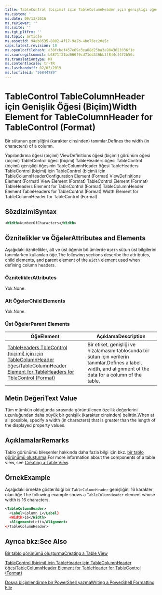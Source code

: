 ```yaml
---
title: TableControl (biçimi) için TableColumnHeader için genişliği öğesi | Microsoft Docs
ms.custom: ''
ms.date: 09/13/2016
ms.reviewer: ''
ms.suite: ''
ms.tgt_pltfrm: ''
ms.topic: article
ms.assetid: 94eb0535-8002-4f17-9a2b-4be75ec20e5c
caps.latest.revision: 18
ms.openlocfilehash: a38fcbef457e69e3ea08d25ba3a9843621036f1e
ms.sourcegitcommit: b6871f21bd666f9cd71dd336bb3f844cf472b56c
ms.translationtype: MT
ms.contentlocale: tr-TR
ms.lasthandoff: 02/03/2019
ms.locfileid: "56844789"
---
```

# <a name="width-element-for-tablecolumnheader-for-tablecontrol-format"></a><span data-ttu-id="fcd1b-102">TableControl TableColumnHeader için Genişlik Öğesi (Biçim)</span><span class="sxs-lookup"><span data-stu-id="fcd1b-102">Width Element for TableColumnHeader for TableControl (Format)</span></span>

<span data-ttu-id="fcd1b-103">Bir sütunun genişliğini (karakter cinsinden) tanımlar.</span><span class="sxs-lookup"><span data-stu-id="fcd1b-103">Defines the width (in characters) of a column.</span></span>

<span data-ttu-id="fcd1b-104">Yapılandırma öğesi (biçimi) ViewDefinitions öğesi (biçimi) görünüm öğesi (biçimi) TableControl öğesi (biçimi) TableHeaders öğesi TableControl (biçimi) genişliği öğesinin TableColumnHeader öğesi TableHeaders TableControl (biçimi) için TableControl (biçimi) için TableColumnHeader</span><span class="sxs-lookup"><span data-stu-id="fcd1b-104">Configuration Element (Format) ViewDefinitions Element (Format) View Element (Format) TableControl Element (Format) TableHeaders Element for TableControl (Format) TableColumnHeader Element TableHeaders for TableControl (Format) Width Element for TableColumnHeader for TableControl (Format)</span></span>

## <a name="syntax"></a><span data-ttu-id="fcd1b-105">Sözdizimi</span><span class="sxs-lookup"><span data-stu-id="fcd1b-105">Syntax</span></span>

```xml
<Width>NumberOfCharacters</Width>
```

## <a name="attributes-and-elements"></a><span data-ttu-id="fcd1b-106">Öznitelikler ve Öğeler</span><span class="sxs-lookup"><span data-stu-id="fcd1b-106">Attributes and Elements</span></span>

<span data-ttu-id="fcd1b-107">Aşağıdaki öznitelikler, alt ve üst öğenin bölümlerde `Width` sütun üst bilgilerini tanımlarken kullanılan öğe.</span><span class="sxs-lookup"><span data-stu-id="fcd1b-107">The following sections describe the attributes, child elements, and parent element of the `Width` element used when defining column headers.</span></span>

### <a name="attributes"></a><span data-ttu-id="fcd1b-108">Öznitelikler</span><span class="sxs-lookup"><span data-stu-id="fcd1b-108">Attributes</span></span>

<span data-ttu-id="fcd1b-109">Yok.</span><span class="sxs-lookup"><span data-stu-id="fcd1b-109">None.</span></span>

### <a name="child-elements"></a><span data-ttu-id="fcd1b-110">Alt Öğeler</span><span class="sxs-lookup"><span data-stu-id="fcd1b-110">Child Elements</span></span>

<span data-ttu-id="fcd1b-111">Yok.</span><span class="sxs-lookup"><span data-stu-id="fcd1b-111">None.</span></span>

### <a name="parent-elements"></a><span data-ttu-id="fcd1b-112">Üst Öğeler</span><span class="sxs-lookup"><span data-stu-id="fcd1b-112">Parent Elements</span></span>

|<span data-ttu-id="fcd1b-113">Öğe</span><span class="sxs-lookup"><span data-stu-id="fcd1b-113">Element</span></span>|<span data-ttu-id="fcd1b-114">Açıklama</span><span class="sxs-lookup"><span data-stu-id="fcd1b-114">Description</span></span>|
|-------------|-----------------|
|[<span data-ttu-id="fcd1b-115">TableHeaders TbleControl (biçimi) için için TableColumnHeader öğesi</span><span class="sxs-lookup"><span data-stu-id="fcd1b-115">TableColumnHeader Element for TableHeaders for TbleControl (Format)</span></span>](./tablecolumnheader-element-format.md)|<span data-ttu-id="fcd1b-116">Bir etiket, genişliği ve hizalamasını tablosunda bir sütun için verilerin tanımlar.</span><span class="sxs-lookup"><span data-stu-id="fcd1b-116">Defines a label, width, and alignment of the data for a column of the table.</span></span>|

## <a name="text-value"></a><span data-ttu-id="fcd1b-117">Metin Değeri</span><span class="sxs-lookup"><span data-stu-id="fcd1b-117">Text Value</span></span>

<span data-ttu-id="fcd1b-118">Tüm mümkün olduğunda sırasında görüntülenen özellik değerlerini uzunluğundan daha büyük bir genişlik (karakter cinsinden) belirtin.</span><span class="sxs-lookup"><span data-stu-id="fcd1b-118">When at all possible, specify a width (in characters) that is greater than the length of the displayed property values.</span></span>

## <a name="remarks"></a><span data-ttu-id="fcd1b-119">Açıklamalar</span><span class="sxs-lookup"><span data-stu-id="fcd1b-119">Remarks</span></span>

<span data-ttu-id="fcd1b-120">Tablo görünümü bileşenler hakkında daha fazla bilgi için bkz. [bir tablo görünümü oluşturma](./creating-a-table-view.md).</span><span class="sxs-lookup"><span data-stu-id="fcd1b-120">For more information about the components of a table view, see [Creating a Table View](./creating-a-table-view.md).</span></span>

## <a name="example"></a><span data-ttu-id="fcd1b-121">Örnek</span><span class="sxs-lookup"><span data-stu-id="fcd1b-121">Example</span></span>

<span data-ttu-id="fcd1b-122">Aşağıdaki örnekte gösterildiği bir `TableColumnHeader` genişliğini 16 karakter olan öğe.</span><span class="sxs-lookup"><span data-stu-id="fcd1b-122">The following example shows a `TableColumnHeader` element whose width is 16 characters.</span></span>

```xml
<TableColumnHeader>
  <Label>Column 1</Label)
  <Width>16</Width>
  <Alignment>Left</Alignment>
</TableColumnHeader>
```

## <a name="see-also"></a><span data-ttu-id="fcd1b-123">Ayrıca bkz:</span><span class="sxs-lookup"><span data-stu-id="fcd1b-123">See Also</span></span>

[<span data-ttu-id="fcd1b-124">Bir tablo görünümü oluşturma</span><span class="sxs-lookup"><span data-stu-id="fcd1b-124">Creating a Table View</span></span>](./creating-a-table-view.md)

[<span data-ttu-id="fcd1b-125">TableControl (biçimi) için TableHeader için TableColumnHeader öğesi</span><span class="sxs-lookup"><span data-stu-id="fcd1b-125">TableColumnHeader Element for TableHeader for TableControl (Format)</span></span>](./tablecolumnheader-element-format.md)

[<span data-ttu-id="fcd1b-126">Dosya biçimlendirme bir PowerShell yazma</span><span class="sxs-lookup"><span data-stu-id="fcd1b-126">Writing a PowerShell Formatting File</span></span>](./writing-a-powershell-formatting-file.md)
